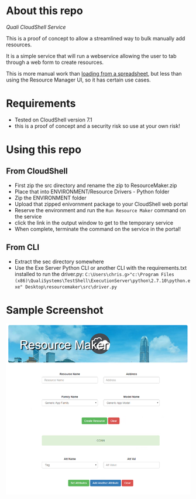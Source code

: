 # About this repo
_Quali CloudShell Service_

This is a proof of concept to allow a streamlined way to bulk manually add resources.

It is a simple service that will run a webservice allowing the user to tab through a web form to create resources. 

This is more manual work than [loading from a spreadsheet](https://github.com/QualiSystemsLab/AutoImportResources), but less than using the Resource Manager UI, so it has certain use cases.

# Requirements
* Tested on CloudShell version 7.1
* this is a proof of concept and a security risk so use at your own risk!

# Using this repo
## From CloudShell
* First zip the src directory and rename the zip to ResourceMaker.zip
* Place that into ENVIRONMENT/Resource Drivers - Python folder
* Zip the ENVIRONMENT folder
* Upload that zipped enivornment package to your CloudShell web portal
* Reserve the environment and run the `Run Resource Maker` command on the service
* click the link in the output window to get to the temporary service
* When complete, terminate the command on the service in the portal!

## From CLI
* Extract the sec directory somewhere
* Use the Exe Server Python CLI or another CLI with the requirements.txt installed to run the driver.py: `C:\Users\chris.g>"c:\Program Files (x86)\QualiSystems\TestShell\ExecutionServer\python\2.7.10\python.exe" Desktop\resourcemaker\src\driver.py`

# Sample Screenshot
![](Docs/WebSS.png)